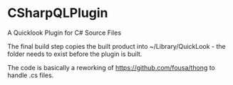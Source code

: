 CSharpQLPlugin
==============

A Quicklook Plugin for C# Source Files

The final build step copies the built product into ~/Library/QuickLook - the folder needs to exist before the plugin is built.

The code is basically a reworking of https://github.com/fousa/thong to handle .cs files.
